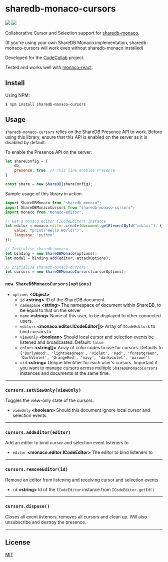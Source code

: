 # sharedb-monaco-cursors

[![](https://img.shields.io/npm/v/sharedb-monaco-cursors)](https://github.com/codecollab-io/sharedb-monaco-cursors/blob/master/LICENSE)
[![](https://img.shields.io/github/license/codecollab-io/sharedb-monaco-cursors)](https://github.com/codecollab-io/sharedb-monaco-cursors/blob/master/LICENSE)

Collaborative Cursor and Selection support for [sharedb-monaco](https://github.com/codecollab-io/sharedb-monaco).

(If you're using your own ShareDB Monaco implementation, sharedb-monaco-cursors will work even without sharedb-monaco installed)

Developed for the [CodeCollab](https://codecollab.io) project.

Tested and works well with [monaco-react](https://github.com/suren-atoyan/monaco-react).

## Install
Using NPM:
```
$ npm install sharedb-monaco-cursors
```

## Usage

`sharedb-monaco-cursors` relies on the ShareDB Presence API to work. Before using this library, ensure that this API is enabled on the server as it is disabled by default.

To enable the Presence API on the server:
```javascript
let shareConfig = {
    db,
    presence: true  // This line enables Presence
}

const share = new ShareDB(shareConfig);
```

Sample usage of this library in action
```Javascript
import ShareDBMonaco from "sharedb-monaco";
import ShareDBMonacoCursors from "sharedb-monaco-cursors";
import monaco from "monaco-editor";

// Get a monaco editor (ICodeEditor) instance
let editor = monaco.editor.create(document.getElementById("editor"), {
    value: "print('Hello World!')",
    language: "python"
});

// Initialise sharedb-monaco
let binding = new ShareDBMonaco(options);
let model = binding.add(editor, attachOptions);

// Initialise sharedb-monaco-cursors
let cursors = new ShareDBMonacoCursors(cursorOptions);
```

### `new ShareDBMonacoCursors(options)`
* `options` **\<Object>**
    * `id` **\<string>** ID of the ShareDB document
    * `namespace` **\<string>** The namespace of document within ShareDB, to be equal to that on the server
    * `name` **\<string>** Name of this user, to be displayed to other connected users.
    * `editors` **\<monaco.editor.ICodeEditor[]>** Array of `ICodeEditor`s to bind cursors to.
    * `viewOnly` **\<boolean>** Should local cursor and selection events be listened and broadcasted. Default: `false`
    * `colors` **\<string[]>** Array of color codes to use for cursors. Defaults to `['BurlyWood', 'lightseagreen', 'Violet', 'Red', 'forestgreen', 'DarkViolet', 'OrangeRed', 'navy', 'darkviolet', 'maroon']`
    * `uid` **\<string>** Unique Identifier for each user's cursors. Important if you want to manage cursors across multiple `ShareDBMonacoCursors` instances and documents at the same time.

---

### `cursors.setViewOnly(viewOnly)`
Toggles the view-only state of the cursors.
* `viewOnly` **\<boolean>** Should this document ignore local cursor and selection events.

---

### `cursors.addEditor(editor)`
Add an editor to bind cursor and selection event listeners to
* `editor` **\<monaco.editor.ICodeEditor>** The editor to bind listeners to

---

### `cursors.removeEditor(id)`
Remove an editor from listening and receiving cursor and selection events
* `id` **\<string>** Id of the `ICodeEditor` instance from `ICodeEditor.getId()`

---

### `cursors.dispose()`
Closes all event listeners, removes all cursors and clean up.
Will also unsubscribe and destroy the presence.

---

## License
[MIT](https://github.com/codecollab-io/sharedb-monaco-cursors/blob/master/LICENSE)